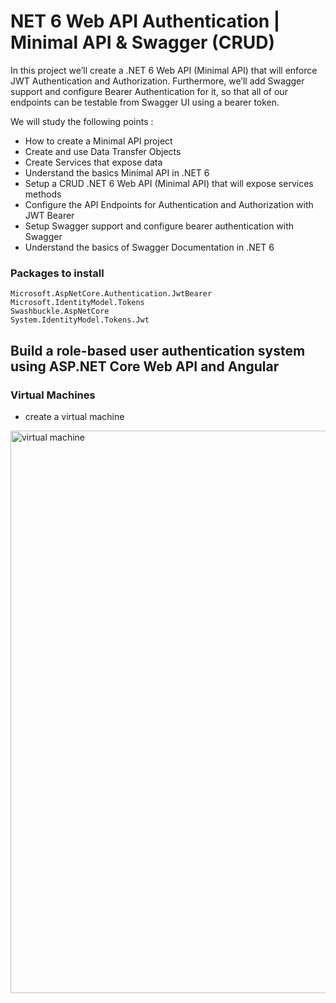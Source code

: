# NET 6 Web API Authentication | Minimal API & Swagger (CRUD)

In this project we’ll create a .NET 6 Web API (Minimal API) that will enforce JWT Authentication and Authorization. Furthermore, we’ll add Swagger support and configure Bearer Authentication for it, so that all of our endpoints can be testable from Swagger UI using a bearer token.

We will study the following points :
- How to create a Minimal API project
- Create and use Data Transfer Objects
- Create Services that expose data
- Understand the basics Minimal API in .NET 6
- Setup a CRUD .NET 6 Web API (Minimal API) that will expose services methods
- Configure the API Endpoints for Authentication and Authorization with JWT Bearer
- Setup Swagger support and configure bearer authentication with Swagger
- Understand the basics of Swagger Documentation in .NET 6

### Packages to install
```
Microsoft.AspNetCore.Authentication.JwtBearer
Microsoft.IdentityModel.Tokens
Swashbuckle.AspNetCore
System.IdentityModel.Tokens.Jwt
```



## Build a role-based user authentication system using ASP.NET Core Web API and Angular







### Virtual Machines

- create a virtual machine
<img src="/pictures/vm.png" title="virtual machine"  width="900">

